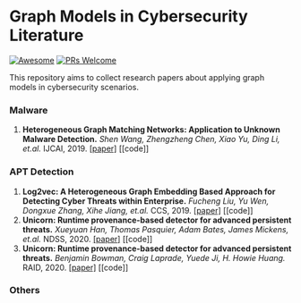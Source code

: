 # Graph Models in Cybersecurity Literature
[![Awesome](https://cdn.rawgit.com/sindresorhus/awesome/d7305f38d29fed78fa85652e3a63e154dd8e8829/media/badge.svg)](https://github.com/sindresorhus/awesome)
[![PRs Welcome](https://img.shields.io/badge/PRs-welcome-brightgreen.svg?style=flat-square)](http://makeapullrequest.com)

This repository aims to collect research papers about applying graph models in cybersecurity scenarios.

### Malware 
1. **Heterogeneous Graph Matching Networks: Application to Unknown Malware Detection.**
   *Shen Wang, Zhengzheng Chen, Xiao Yu, Ding Li, et.al.*  IJCAI, 2019. [[paper]](https://www.ijcai.org/Proceedings/2019/0522.pdf) [[code]]

### APT Detection
1. **Log2vec: A Heterogeneous Graph Embedding Based Approach for Detecting Cyber Threats within Enterprise.**
   *Fucheng Liu, Yu Wen, Dongxue Zhang, Xihe Jiang, et.al.*  CCS, 2019. [[paper]](https://dl.acm.org/doi/pdf/10.1145/3319535.3363224) [[code]]
1. **Unicorn: Runtime provenance-based detector for advanced persistent threats.**
   *Xueyuan Han, Thomas Pasquier, Adam Bates, James Mickens, et.al.*  NDSS, 2020. [[paper]](https://arxiv.org/pdf/2001.01525.pdf) [[code]]
1. **Unicorn: Runtime provenance-based detector for advanced persistent threats.**
   *Benjamin Bowman, Craig Laprade, Yuede Ji, H. Howie Huang.*  RAID, 2020. [[paper]](https://www2.seas.gwu.edu/~howie/publications/CyberGraph-RAID20.pdf) [[code]]
   

### Others
